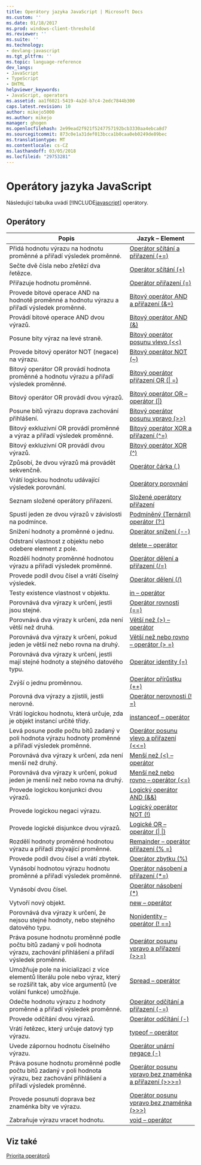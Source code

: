 ```yaml
---
title: Operátory jazyka JavaScript | Microsoft Docs
ms.custom: ''
ms.date: 01/18/2017
ms.prod: windows-client-threshold
ms.reviewer: ''
ms.suite: ''
ms.technology:
- devlang-javascript
ms.tgt_pltfrm: ''
ms.topic: language-reference
dev_langs:
- JavaScript
- TypeScript
- DHTML
helpviewer_keywords:
- JavaScript, operators
ms.assetid: aa1f6021-5419-4a2d-b7c4-2edc7844b300
caps.latest.revision: 10
author: mikejo5000
ms.author: mikejo
manager: ghogen
ms.openlocfilehash: 2e99ead2f921f5247757192bcb3330aa4ebca8d7
ms.sourcegitcommit: 873c0e1a31def013bcca1b0caa0eb0249de89bec
ms.translationtype: MT
ms.contentlocale: cs-CZ
ms.lasthandoff: 03/05/2018
ms.locfileid: "29753281"
---
```

# <a name="javascript-operators"></a>Operátory jazyka JavaScript
Následující tabulka uvádí [!INCLUDE[javascript](../../javascript/includes/javascript-md.md)] operátory.  
  
## <a name="operators"></a>Operátory  
  
|Popis|Jazyk – Element|  
|-----------------|----------------------|  
|Přidá hodnotu výrazu na hodnotu proměnné a přiřadí výsledek proměnné.|[Operátor sčítání a přiřazení (+=)](../../javascript/reference/addition-assignment-operator-decrement-equal-javascript.md)|  
|Sečte dvě čísla nebo zřetězí dva řetězce.|[Operátor sčítání (+)](../../javascript/reference/addition-operator-decrement-javascript.md)|  
|Přiřazuje hodnotu proměnné.|[Operátor přiřazení (=)](../../javascript/reference/assignment-operator-decrement-equal-javascript.md)|  
|Provede bitové operace AND na hodnotě proměnné a hodnotu výrazu a přiřadí výsledek proměnné.|[Bitový operátor AND a přiřazení (&=)](../../javascript/reference/bitwise-and-assignment-operator-decrement-equal-javascript.md)|  
|Provádí bitové operace AND dvou výrazů.|[Bitový operátor AND (&)](../../javascript/reference/bitwise-and-operator-decrement-javascript.md)|  
|Posune bity výraz na levé straně.|[Bitový operátor posunu vlevo (<\<)](../../javascript/reference/bitwise-left-shift-operator-decrement-javascript.md)|  
|Provede bitový operátor NOT (negace) na výrazu.|[Bitový operátor NOT (~)](../../javascript/reference/bitwise-not-operator-decrement-tilde-javascript.md)|  
|Bitový operátor OR provádí hodnota proměnné a hodnotu výrazu a přiřadí výsledek proměnné.|[Bitový operátor přiřazení OR (&#124; =)](../../javascript/reference/bitwise-or-assignment-operator-decrement-equal-javascript.md)|  
|Bitový operátor OR provádí dvou výrazů.|[Bitový operátor OR – operátor (&#124;)](../../javascript/reference/bitwise-or-operator-decrement-javascript.md)|  
|Posune bitů výrazu doprava zachování přihlášení.|[Bitový operátor posunu vpravo (>>)](../../javascript/reference/bitwise-right-shift-operator-decrement-javascript.md)|  
|Bitový exkluzivní OR provádí proměnné a výraz a přiřadí výsledek proměnné.|[Bitový operátor XOR a přiřazení (^=)](../../javascript/reference/bitwise-xor-assignment-operator-decrement-hat-equal-javascript.md)|  
|Bitový exkluzivní OR provádí dvou výrazů.|[Bitový operátor XOR (^)](../../javascript/reference/bitwise-xor-operator-decrement-hat-javascript.md)|  
|Způsobí, že dvou výrazů má provádět sekvenčně.|[Operátor čárka (,)](../../javascript/reference/comma-operator-decrement-javascript.md)|  
|Vrátí logickou hodnotu udávající výsledek porovnání.|[Operátory porovnání](../../javascript/reference/comparison-operators-javascript.md)|  
|Seznam složené operátory přiřazení.|[Složené operátory přiřazení](../../javascript/reference/compound-assignment-operators-javascript.md)|  
|Spustí jeden ze dvou výrazů v závislosti na podmínce.|[Podmíněný (Ternární) operátor (?:)](../../javascript/reference/conditional-ternary-operator-decrement-javascript.md)|  
|Snížení hodnoty a proměnné o jednu.|[Operátor snížení (--)](../../javascript/reference/increment-and-decrement-operators-javascript.md)|  
|Odstraní vlastnost z objektu nebo odebere element z pole.|[delete – operátor](../../javascript/reference/delete-operator-decrementjavascript.md)|  
|Rozdělí hodnoty proměnné hodnotou výrazu a přiřadí výsledek proměnné.|[Operátor dělení a přiřazení (/=)](../../javascript/reference/division-assignment-operator-decrement-equal-javascript.md)|  
|Provede podíl dvou čísel a vrátí číselný výsledek.|[Operátor dělení (/)](../../javascript/reference/division-operator-decrement-javascript.md)|  
|Testy existence vlastnost v objektu.|[in – operátor](../../javascript/reference/in-operator-decrementjavascript.md)|  
|Porovnává dva výrazy k určení, jestli jsou stejné.|[Operátor rovnosti (==)](../../javascript/reference/comparison-operators-javascript.md)|  
|Porovnává dva výrazy k určení, zda není větší než druhá.|[Větší než (>) – operátor](../../javascript/reference/comparison-operators-javascript.md)|  
|Porovnává dva výrazy k určení, pokud jeden je větší než nebo rovna na druhý.|[Větší než nebo rovno – operátor (> =)](../../javascript/reference/comparison-operators-javascript.md)|  
|Porovnává dva výrazy k určení, jestli mají stejné hodnoty a stejného datového typu.|[Operátor identity (=)](../../javascript/reference/comparison-operators-javascript.md)|  
|Zvýší o jednu proměnnou.|[Operátor přírůstku (++)](../../javascript/reference/increment-and-decrement-operators-javascript.md)|  
|Porovná dva výrazy a zjistili, jestli nerovné.|[Operátor nerovnosti (! =)](../../javascript/reference/comparison-operators-javascript.md)|  
|Vrátí logickou hodnotu, která určuje, zda je objekt instancí určité třídy.|[instanceof – operátor](../../javascript/reference/instanceof-operator-decrementjavascript.md)|  
|Levá posune podle počtu bitů zadaný v poli hodnota výrazu hodnoty proměnné a přiřadí výsledek proměnné.|[Operátor posunu vlevo a přiřazení (<<=)](../../javascript/reference/left-shift-assignment-operator-decrement-equal-javascript.md)|  
|Porovnává dva výrazy k určení, zda není menší než druhý.|[Menší než (<) – operátor](../../javascript/reference/comparison-operators-javascript.md)|  
|Porovnává dva výrazy k určení, pokud jeden je menší než nebo rovna na druhý.|[Menší než nebo rovno – operátor (\<=)](../../javascript/reference/comparison-operators-javascript.md)|  
|Provede logickou konjunkci dvou výrazů.|[Logický operátor AND (&&)](../../javascript/reference/logical-and-operator-decrement-javascript.md)|  
|Provede logickou negaci výrazu.|[Logický operátor NOT (!)](../../javascript/reference/logical-not-operator-decrement-exclpt-javascript.md)|  
|Provede logické disjunkce dvou výrazů.|[Logické OR – operátor (&#124; &#124;)](../../javascript/reference/logical-or-operator-decrement-javascript.md)|  
|Rozdělí hodnoty proměnné hodnotou výrazu a přiřadí zbývající proměnné.|[Remainder – operátor přiřazení (% =)](../../javascript/reference/modulus-assignment-operator-decrement-javascript.md)|  
|Provede podíl dvou čísel a vrátí zbytek.|[Operátor zbytku (%)](../../javascript/reference/modulus-operator-decrementjavascript.md)|  
|Vynásobí hodnotou výrazu hodnotu proměnné a přiřadí výsledek proměnné.|[Operátor násobení a přiřazení (*=)](../../javascript/reference/multiplication-assignment-operator-decrement-equal-javascript.md)|  
|Vynásobí dvou čísel.|[Operátor násobení (*)](../../javascript/reference/multiplication-operator-decrement-javascript.md)|  
|Vytvoří nový objekt.|[new – operátor](../../javascript/reference/new-operator-decrementjavascript.md)|  
|Porovnává dva výrazy k určení, že nejsou stejné hodnoty, nebo stejného datového typu.|[Nonidentity – operátor (! ==)](../../javascript/reference/comparison-operators-javascript.md)|  
|Práva posune hodnotu proměnné podle počtu bitů zadaný v poli hodnota výrazu, zachování přihlášení a přiřadí výsledek proměnné.|[Operátor posunu vpravo a přiřazení (>>=)](../../javascript/reference/right-shift-assignment-operator-decrement-equal-javascript.md)|  
|Umožňuje pole na inicializaci z více elementů literálu pole nebo výraz, který se rozšířit tak, aby více argumentů (ve volání funkce) umožňuje.|[Spread – operátor](../../javascript/reference/spread-operator-decrement-dot-dot-dot-javascript.md)|  
|Odečte hodnotu výrazu z hodnoty proměnné a přiřadí výsledek proměnné.|[Operátor odčítání a přiřazení (-=)](../../javascript/reference/subtraction-assignment-operator-decrement-equal-javascript.md)|  
|Provede odčítání dvou výrazů.|[Operátor odčítání (-)](../../javascript/reference/subtraction-operator-decrement-javascript.md)|  
|Vrátí řetězec, který určuje datový typ výrazu.|[typeof – operátor](../../javascript/reference/typeof-operator-decrementjavascript.md)|  
|Uvede zápornou hodnotu číselného výrazu.|[Operátor unární negace (-)](../../javascript/reference/subtraction-operator-decrement-javascript.md)|  
|Práva posune hodnotu proměnné podle počtu bitů zadaný v poli hodnota výrazu, bez zachování přihlášení a přiřadí výsledek proměnné.|[Operátor posunu vpravo bez znaménka a přiřazení (>>>=)](../../javascript/reference/unsigned-right-shift-assignment-operator-decrement-equal-javascript.md)|  
|Provede posunutí doprava bez znaménka bity ve výrazu.|[Operátor posunu vpravo bez znaménka (>>>)](../../javascript/reference/unsigned-right-shift-operator-decrement-javascript.md)|  
|Zabraňuje výrazu vracet hodnotu.|[void – operátor](../../javascript/reference/void-operator-decrementjavascript.md)|  
  
## <a name="see-also"></a>Viz také  
 [Priorita operátorů](../../javascript/operator-subtractprecedence-javascript.md)